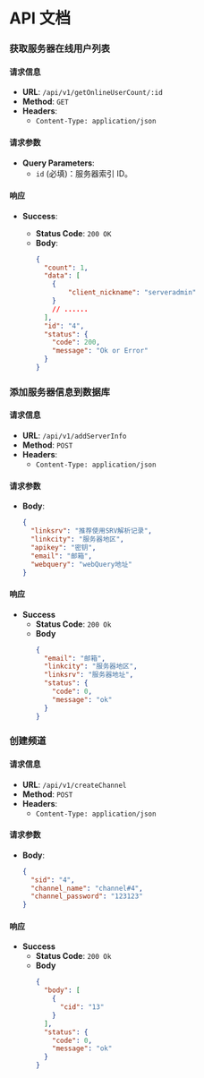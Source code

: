 # API 文档

### 获取服务器在线用户列表

#### 请求信息

- **URL**: `/api/v1/getOnlineUserCount/:id`
- **Method**: `GET`
- **Headers**:
  - `Content-Type: application/json`

#### 请求参数

- **Query Parameters**:
  - `id` (必填)：服务器索引 ID。

#### 响应

- **Success**:

  - **Status Code**: `200 OK`
  - **Body**:
    ```json
    {
      "count": 1,
      "data": [
        {
            "client_nickname": "serveradmin"
        }
        // ......
      ],
      "id": "4",
      "status": {
        "code": 200,
        "message": "Ok or Error"
      }
    }
    ```

### 添加服务器信息到数据库

#### 请求信息

- **URL**: `/api/v1/addServerInfo`
- **Method**: `POST`
- **Headers**:
  - `Content-Type: application/json`

#### 请求参数

- **Body**:
  ```json
  {
    "linksrv": "推荐使用SRV解析记录",
    "linkcity": "服务器地区",
    "apikey": "密钥",
    "email": "邮箱",
    "webquery": "webQuery地址"
  }
  ```

#### 响应

- **Success**
  - **Status Code**: `200 Ok`
  - **Body**
    ```json
    {
      "email": "邮箱",
      "linkcity": "服务器地区",
      "linksrv": "服务器地址",
      "status": {
        "code": 0,
        "message": "ok"
      }
    }
    ```

### 创建频道

#### 请求信息

- **URL**: `/api/v1/createChannel`
- **Method**: `POST`
- **Headers**:
  - `Content-Type: application/json`

#### 请求参数

- **Body**:
  ```json
  {
    "sid": "4",
    "channel_name": "channel#4",
    "channel_password": "123123"
  }
  ```

#### 响应

- **Success**
  - **Status Code**: `200 Ok`
  - **Body**
    ```json
    {
      "body": [
        {
          "cid": "13"
        }
      ],
      "status": {
        "code": 0,
        "message": "ok"
      }
    }
    ```
